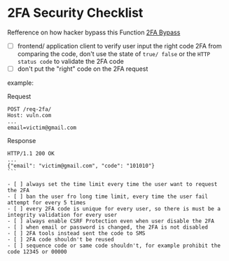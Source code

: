 # 2FA Security Checklist

Refference on how hacker bypass this Function [2FA Bypass](https://github.com/daffainfo/AllAboutBugBounty/blob/master/Bypass/Bypass%202FA.md)

- [ ] frontend/ application client to verify user input the right code 2FA from comparing the code, don't use the state of `true/ false` or the `HTTP status code` to validate the 2FA code
- [ ] don't put the "right" code on the 2FA request

example:

Request
```
POST /req-2fa/
Host: vuln.com
...
email=victim@gmail.com
```

Response
````
HTTP/1.1 200 OK
...
{"email": "victim@gmail.com", "code": "101010"}
```

- [ ] always set the time limit every time the user want to request the 2FA
- [ ] ban the user fro long time limit, every time the user fail attempt for every 5 times
- [ ] every 2FA code is unique for every user, so there is must be a integrity validation for every user
- [ ] always enable CSRF Protection even when user disable the 2FA
- [ ] when email or password is changed, the 2FA is not disabled
- [ ] 2FA tools instead sent the code to SMS
- [ ] 2FA code shouldn't be reused
- [ ] sequence code or same code shouldn't, for example prohibit the code 12345 or 00000
